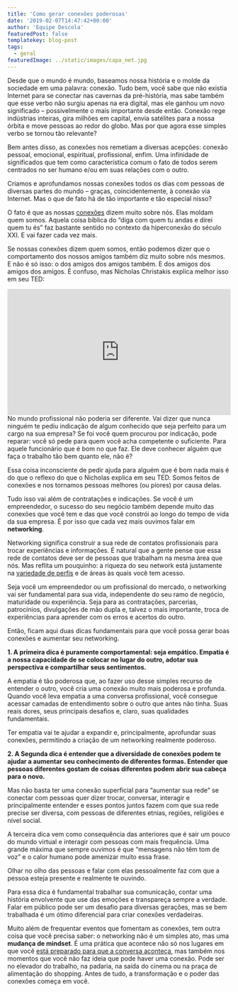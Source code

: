 ```yaml
---
title: 'Como gerar conexões poderosas'
date: '2019-02-07T14:47:42+00:00'
author: 'Equipe Descola'
featuredPost: false
templatekey: blog-post
tags:
  - geral
featuredImage: ../static/images/capa_net.jpg
---
```


Desde que o mundo é mundo, baseamos nossa história e o molde da sociedade em uma palavra: conexão. Tudo bem, você sabe que não existia Internet para se conectar nas cavernas da pré-história, mas sabe também que esse verbo não surgiu apenas na era digital, mas ele ganhou um novo significado – possivelmente o mais importante desde então. Conexão rege indústrias inteiras, gira milhões em capital, envia satélites para a nossa órbita e move pessoas ao redor do globo. Mas por que agora esse simples verbo se tornou tão relevante?

Bem antes disso, as conexões nos remetiam a diversas acepções: conexão pessoal, emocional, espiritual, profissional, enfim. Uma infinidade de significados que tem como característica comum o fato de todos serem centrados no ser humano e/ou em suas relações com o outro.

Criamos e aprofundamos nossas conexões todos os dias com pessoas de diversas partes do mundo – graças, coincidentemente, à conexão via Internet. Mas o que de fato há de tão importante e tão especial nisso?

O fato é que as nossas [conexões](https://descola.org/curso/cultura-crowd?utm_source=drops&utm_medium=post&utm_campaign=conexoes) dizem muito sobre nós. Elas moldam quem somos. Aquela coisa bíblica do “diga com quem tu andas e direi quem tu és” faz bastante sentido no contexto da hiperconexão do século XXI. E vai fazer cada vez mais.

Se nossas conexões dizem quem somos, então podemos dizer que o comportamento dos nossos amigos também diz muito sobre nós mesmos. E não é só isso: o dos amigos dos amigos também. E dos amigos dos amigos dos amigos. É confuso, mas Nicholas Christakis explica melhor isso em seu TED:

<div style="max-width:854px"><div style="position:relative;height:0;padding-bottom:56.25%"><iframe allowfullscreen="" frameborder="0" height="480" loading="lazy" scrolling="no" src="https://embed.ted.com/talks/nicholas_christakis_the_hidden_influence_of_social_networks" style="position:absolute;left:0;top:0;width:100%;height:100%" width="854"></iframe></div></div>No mundo profissional não poderia ser diferente. Vai dizer que nunca ninguém te pediu indicação de algum conhecido que seja perfeito para um cargo na sua empresa? Se foi você quem procurou por indicação, pode reparar: você só pede para quem você acha competente o suficiente. Para aquele funcionário que é bom no que faz. Ele deve conhecer alguém que faça o trabalho tão bem quanto ele, não é?

Essa coisa inconsciente de pedir ajuda para alguém que é bom nada mais é do que o reflexo do que o Nicholas explica em seu TED. Somos feitos de conexões e nos tornamos pessoas melhores (ou piores) por causa delas.

Tudo isso vai além de contratações e indicações. Se você é um empreendedor, o sucesso do seu negócio também depende muito das conexões que você tem e das que você constrói ao longo do tempo de vida da sua empresa. É por isso que cada vez mais ouvimos falar em **networking**.

Networking significa construir a sua rede de contatos profissionais para trocar experiências e informações. É natural que a gente pense que essa rede de contatos deve ser de pessoas que trabalham na mesma área que nós. Mas reflita um pouquinho: a riqueza do seu network está justamente na [variedade de perfis](https://descola.org/curso/multi-geracoes?utm_source=drops&utm_medium=post&utm_campaign=conexoes) e de áreas às quais você tem acesso.

Seja você um empreendedor ou um profissional do mercado, o networking vai ser fundamental para sua vida, independente do seu ramo de negócio, maturidade ou experiência. Seja para as contratações, parcerias, patrocínios, divulgações de mão dupla e, talvez o mais importante, troca de experiências para aprender com os erros e acertos do outro.

Então, ficam aqui duas dicas fundamentais para que você possa gerar boas conexões e aumentar seu networking.

**1. A primeira dica é puramente comportamental: seja empático. Empatia é a nossa capacidade de se colocar no lugar do outro, adotar sua perspectiva e compartilhar seus sentimentos.**

A empatia é tão poderosa que, ao fazer uso desse simples recurso de entender o outro, você cria uma conexão muito mais poderosa e profunda. Quando você leva empatia a uma conversa profissional, você consegue acessar camadas de entendimento sobre o outro que antes não tinha. Suas reais dores, seus principais desafios e, claro, suas qualidades fundamentais.

Ter empatia vai te ajudar a expandir e, principalmente, aprofundar suas conexões, permitindo a criação de um networking realmente poderoso.

**2. A Segunda dica é entender que a diversidade de conexões podem te ajudar a aumentar seu conhecimento de diferentes formas. Entender que pessoas diferentes gostam de coisas diferentes podem abrir sua cabeça para o novo.**

Mas não basta ter uma conexão superficial para “aumentar sua rede” se conectar com pessoas quer dizer trocar, conversar, interagir e principalmente entender e esses pontos juntos fazem com que sua rede precise ser diversa, com pessoas de diferentes etnias, regiões, religiões e nível social.

A terceira dica vem como consequência das anteriores que é sair um pouco do mundo virtual e interagir com pessoas com mais frequência. Uma grande máxima que sempre ouvimos é que “mensagens não têm tom de voz” e o calor humano pode amenizar muito essa frase.

Olhar no olho das pessoas e falar com elas pessoalmente faz com que a pessoa esteja presente e realmente te ouvindo.

Para essa dica é fundamental trabalhar sua comunicação, contar uma história envolvente que use das emoções e transpareça sempre a verdade. Falar em público pode ser um desafio para diversas gerações, mas se bem trabalhada é um ótimo diferencial para criar conexões verdadeiras.

Muito além de frequentar eventos que fomentam as conexões, tem outra coisa que você precisa saber: o networking não é um simples ato, mas uma **mudança de mindset**. É uma prática que acontece não só nos lugares em que você [está preparado para que a conversa aconteça](https://descola.org/curso/pitch?utm_source=drops&utm_medium=post&utm_campaign=conexoes), mas também nos momentos que você não faz ideia que pode haver uma conexão. Pode ser no elevador do trabalho, na padaria, na saída do cinema ou na praça de alimentação do shopping. Antes de tudo, a transformação e o poder das conexões começa em você.
